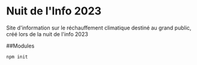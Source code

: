# Nuit de l'Info 2023
Site d'information sur le réchauffement climatique destiné au grand public, créé lors de la nuit de l'info 2023

##Modules 
```console
npm init
```
